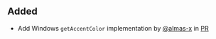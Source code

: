 ## Added
- Add Windows `getAccentColor` implementation by [@almas-x](https://github.com/almas-x) in [PR](https://github.com/wailsapp/wails/pull/4427)